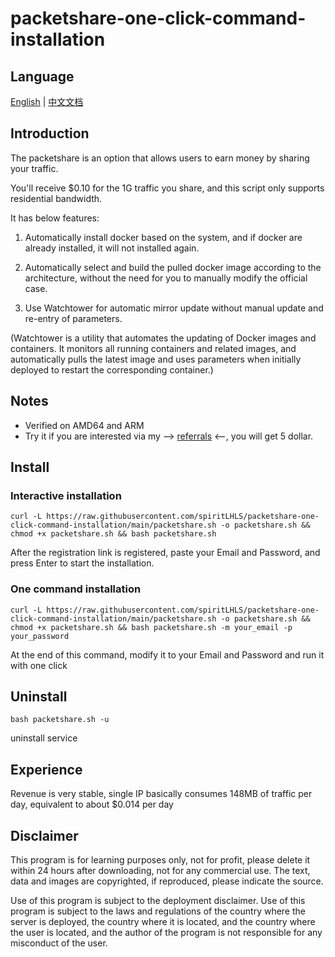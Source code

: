 # packetshare-one-click-command-installation

## Language

[English](README.md) | [中文文档](README_zh.md)

## **Introduction**

The packetshare is an option that allows users to earn money by sharing your traffic.

You'll receive $0.10 for the 1G traffic you share, and this script only supports residential bandwidth.

It has below features:

1. Automatically install docker based on the system, and if docker are already installed, it will not installed again.

2. Automatically select and build the pulled docker image according to the architecture, without the need for you to manually modify the official case.

3. Use Watchtower for automatic mirror update without manual update and re-entry of parameters.

(Watchtower is a utility that automates the updating of Docker images and containers. It monitors all running containers and related images, and automatically pulls the latest image and uses parameters when initially deployed to restart the corresponding container.)

## Notes

- Verified on AMD64 and ARM
- Try it if you are interested via my --> [referrals](https://www.packetshare.io/?code=D56687E3945939C7) <--, you will get 5 dollar.

## Install

### Interactive installation

```shell
curl -L https://raw.githubusercontent.com/spiritLHLS/packetshare-one-click-command-installation/main/packetshare.sh -o packetshare.sh && chmod +x packetshare.sh && bash packetshare.sh
```

After the registration link is registered, paste your Email and Password, and press Enter to start the installation.

### One command installation

```shell
curl -L https://raw.githubusercontent.com/spiritLHLS/packetshare-one-click-command-installation/main/packetshare.sh -o packetshare.sh && chmod +x packetshare.sh && bash packetshare.sh -m your_email -p your_password
```

At the end of this command, modify it to your Email and Password and run it with one click

## Uninstall

```shell
bash packetshare.sh -u
```

uninstall service

## Experience

Revenue is very stable, single IP basically consumes 148MB of traffic per day, equivalent to about $0.014 per day

## Disclaimer

This program is for learning purposes only, not for profit, please delete it within 24 hours after downloading, not for any commercial use. The text, data and images are copyrighted, if reproduced, please indicate the source.

Use of this program is subject to the deployment disclaimer. Use of this program is subject to the laws and regulations of the country where the server is deployed, the country where it is located, and the country where the user is located, and the author of the program is not responsible for any misconduct of the user.
